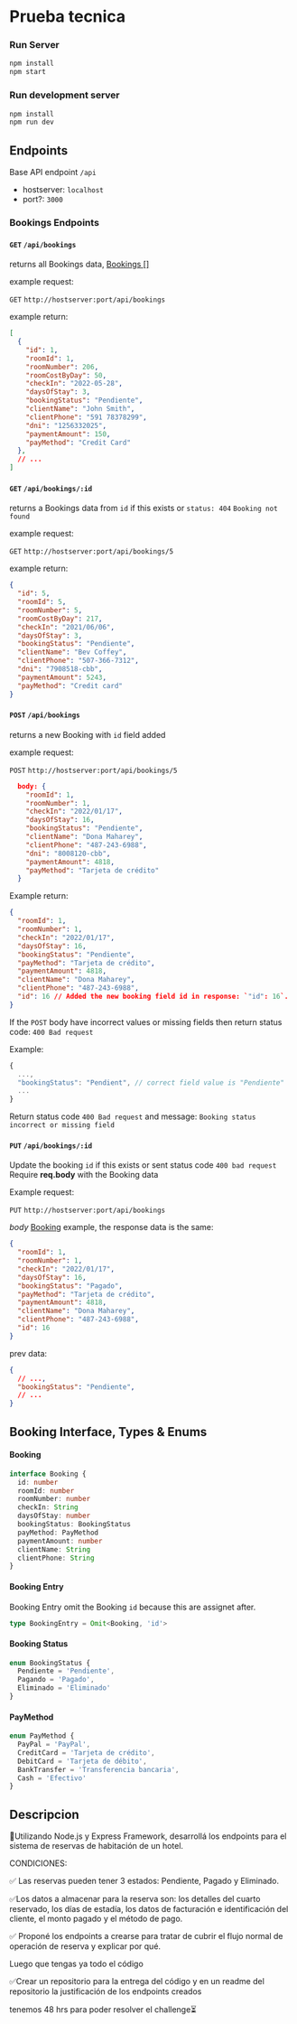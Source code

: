 # Prueba tecnica

### Run Server

```bash
npm install
npm start
```

### Run development server

```bash
npm install
npm run dev
```

## Endpoints

Base API endpoint `/api`  

- hostserver: `localhost`
- port?: `3000`

### Bookings Endpoints

#### `GET` `/api/bookings`

returns all Bookings data, [Bookings []](#booking)

example request:

`GET` `http://hostserver:port/api/bookings`

example return:

```json
[
  {
    "id": 1,
    "roomId": 1,
    "roomNumber": 206,
    "roomCostByDay": 50,
    "checkIn": "2022-05-28",
    "daysOfStay": 3,
    "bookingStatus": "Pendiente",
    "clientName": "John Smith",
    "clientPhone": "591 78378299",
    "dni": "1256332025",
    "paymentAmount": 150,
    "payMethod": "Credit Card"
  },
  // ...
]
```

#### `GET` `/api/bookings/:id`

returns a Bookings data from `id` if this exists or `status: 404` `Booking not found`

example request:

`GET` `http://hostserver:port/api/bookings/5`

example return:

```json
{
  "id": 5,
  "roomId": 5,
  "roomNumber": 5,
  "roomCostByDay": 217,
  "checkIn": "2021/06/06",
  "daysOfStay": 3,
  "bookingStatus": "Pendiente",
  "clientName": "Bev Coffey",
  "clientPhone": "507-366-7312",
  "dni": "7908518-cbb",
  "paymentAmount": 5243,
  "payMethod": "Credit card"
}
```

#### `POST` `/api/bookings`

returns a new Booking with `id` field added

example request:

`POST` `http://hostserver:port/api/bookings/5`

```json
  body: {
    "roomId": 1,
    "roomNumber": 1,
    "checkIn": "2022/01/17",
    "daysOfStay": 16,
    "bookingStatus": "Pendiente",
    "clientName": "Dona Maharey",
    "clientPhone": "487-243-6988",
    "dni": "8008120-cbb",
    "paymentAmount": 4818,
    "payMethod": "Tarjeta de crédito"
  }
```

Example return:

```json
{
  "roomId": 1,
  "roomNumber": 1,
  "checkIn": "2022/01/17",
  "daysOfStay": 16,
  "bookingStatus": "Pendiente",
  "payMethod": "Tarjeta de crédito",
  "paymentAmount": 4818,
  "clientName": "Dona Maharey",
  "clientPhone": "487-243-6988",
  "id": 16 // Added the new booking field id in response: `"id": 16`.
}
```

If the `POST` body have incorrect values or missing fields then return status code: `400 Bad request`

Example:

```js
{
  ...,
  "bookingStatus": "Pendient", // correct field value is "Pendiente" 
  ...
}
```

Return status code `400 Bad request` and message: `Booking status incorrect or missing field`

#### `PUT` `/api/bookings/:id`

Update the booking `id` if this exists or sent status code `400 bad request`
Require **req.body** with the Booking data

Example request:

`PUT` `http://hostserver:port/api/bookings`

*body* [Booking](#booking) example, the response data is the same:

```json
{
  "roomId": 1,
  "roomNumber": 1,
  "checkIn": "2022/01/17",
  "daysOfStay": 16,
  "bookingStatus": "Pagado",
  "payMethod": "Tarjeta de crédito",
  "paymentAmount": 4818,
  "clientName": "Dona Maharey",
  "clientPhone": "487-243-6988",
  "id": 16
}
```

prev data:

```json
{
  // ...,
  "bookingStatus": "Pendiente",
  // ...
}
```

## Booking Interface, Types & Enums

#### Booking

```ts
interface Booking {
  id: number
  roomId: number
  roomNumber: number
  checkIn: String
  daysOfStay: number
  bookingStatus: BookingStatus
  payMethod: PayMethod
  paymentAmount: number
  clientName: String
  clientPhone: String
}
```

#### Booking Entry

Booking Entry omit the Booking `id` because this are assignet after.

```ts
type BookingEntry = Omit<Booking, 'id'>
```
 
#### Booking Status

```ts
enum BookingStatus {
  Pendiente = 'Pendiente',
  Pagando = 'Pagado',
  Eliminado = 'Eliminado'
}
```

#### PayMethod

```ts
enum PayMethod {
  PayPal = 'PayPal',
  CreditCard = 'Tarjeta de crédito',
  DebitCard = 'Tarjeta de débito',
  BankTransfer = 'Transferencia bancaria',
  Cash = 'Efectivo'
}
```

## Descripcion
🔴Utilizando Node.js y Express Framework, desarrollá los endpoints 
para el sistema de reservas de habitación de un hotel.

CONDICIONES:

✅ Las reservas pueden tener 3 estados: Pendiente, Pagado y Eliminado.

✅Los datos a almacenar para la reserva son: los detalles del 
cuarto reservado, los días de estadía, los datos de facturación 
e identificación del cliente, el monto pagado y el método de pago.

✅ Proponé los endpoints a crearse para tratar de cubrir el flujo 
normal de operación de reserva y explicar por qué.

Luego que tengas ya todo el código

✅Crear un repositorio para la entrega del código y en un readme 
del repositorio la justificación de los endpoints creados

tenemos 48 hrs para poder resolver el challenge⏳
